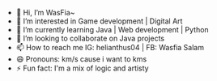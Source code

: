 - 👋 Hi, I’m WasFia~
- 👀 I’m interested in Game development | Digital Art
- 🌱 I’m currently learning Java | Web development | Python
- 💞️ I’m looking to collaborate on Java projects
- 📫 How to reach me IG: helianthus04 | FB: Wasfia Salam 
- 😄 Pronouns: km/s cause i want to kms
- ⚡ Fun fact: I'm a mix of logic and artisty

<!---
WasFia3/WasFia3 is a ✨ special ✨ repository because its `README.md` (this file) appears on your GitHub profile.
You can click the Preview link to take a look at your changes.
--->
